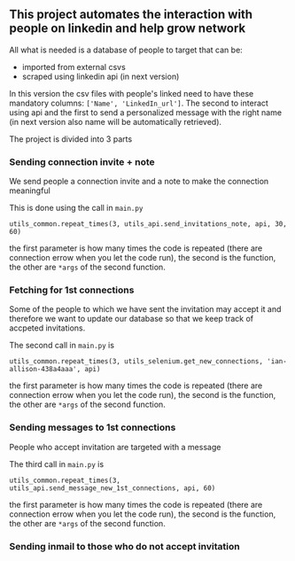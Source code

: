 ## This project automates the interaction with people on linkedin and help grow network

All what is needed is a database of people to target that can be:
- imported from external csvs
- scraped using linkedin api (in next version)

In this version the csv files with people's linked need to have these mandatory columns: `['Name', 'LinkedIn_url']`. The second to interact using api and the first to send a personalized message with the right name (in next version also name will be automatically retrieved). 

The project is divided into 3 parts

### Sending connection invite + note
We send people a connection invite and a note to make the connection meaningful

This is done using the call in `main.py`
    
    utils_common.repeat_times(3, utils_api.send_invitations_note, api, 30, 60)

the first parameter is how many times the code is repeated (there are connection errow when you let the code run), the second is the function, the other are `*args` of the second function. 

### Fetching for 1st connections
Some of the people to which we have sent the invitation may accept it and therefore we want to update our database so that we keep track of accpeted invitations. 

The second call in `main.py` is 

    utils_common.repeat_times(3, utils_selenium.get_new_connections, 'ian-allison-438a4aaa', api)

the first parameter is how many times the code is repeated (there are connection errow when you let the code run), the second is the function, the other are `*args` of the second function. 

### Sending messages to 1st connections
People who accept invitation are targeted with a message 

The third call in `main.py` is 

    utils_common.repeat_times(3, utils_api.send_message_new_1st_connections, api, 60)

the first parameter is how many times the code is repeated (there are connection errow when you let the code run), the second is the function, the other are `*args` of the second function. 

### Sending inmail to those who do not accept invitation
